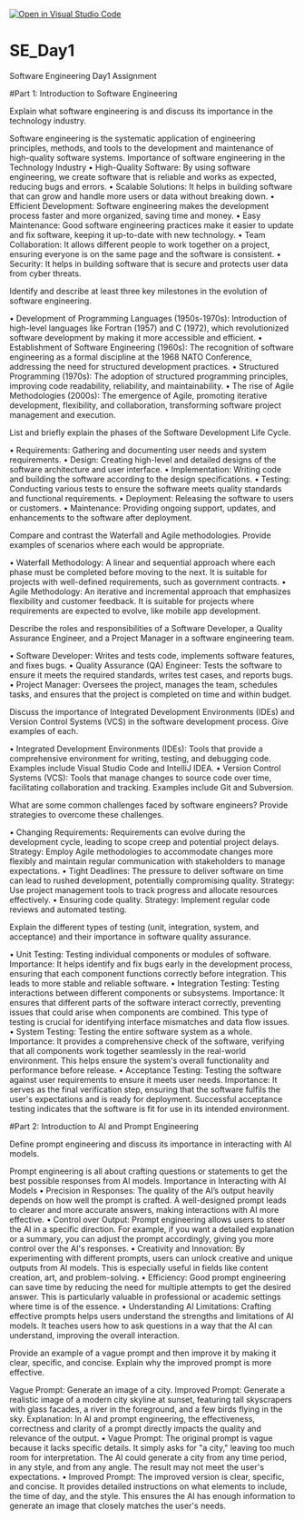 [![Open in Visual Studio Code](https://classroom.github.com/assets/open-in-vscode-2e0aaae1b6195c2367325f4f02e2d04e9abb55f0b24a779b69b11b9e10269abc.svg)](https://classroom.github.com/online_ide?assignment_repo_id=15535422&assignment_repo_type=AssignmentRepo)
# SE_Day1
Software Engineering Day1 Assignment

#Part 1: Introduction to Software Engineering

Explain what software engineering is and discuss its importance in the technology industry.

Software engineering is the systematic application of engineering principles, methods, and tools to the development and maintenance of high-quality software systems.
Importance of software engineering in the Technology Industry
•	High-Quality Software: By using software engineering, we create software that is reliable and works as expected, reducing bugs and errors.
•	Scalable Solutions: It helps in building software that can grow and handle more users or data without breaking down.
•	Efficient Development: Software engineering makes the development process faster and more organized, saving time and money.
•	Easy Maintenance: Good software engineering practices make it easier to update and fix software, keeping it up-to-date with new technology.
•	Team Collaboration: It allows different people to work together on a project, ensuring everyone is on the same page and the software is consistent.
•	Security: It helps in building software that is secure and protects user data from cyber threats.


Identify and describe at least three key milestones in the evolution of software engineering.

•	Development of Programming Languages (1950s-1970s): Introduction of high-level languages like Fortran (1957) and C (1972), which revolutionized software development by making it more accessible and efficient.
•	Establishment of Software Engineering (1960s): The recognition of software engineering as a formal discipline at the 1968 NATO Conference, addressing the need for structured development practices.
•	Structured Programming (1970s): The adoption of structured programming principles, improving code readability, reliability, and maintainability.
•	The rise of Agile Methodologies (2000s): The emergence of Agile, promoting iterative development, flexibility, and collaboration, transforming software project management and execution.


List and briefly explain the phases of the Software Development Life Cycle.

•	Requirements: Gathering and documenting user needs and system requirements.
•	Design: Creating high-level and detailed designs of the software architecture and user interface.
•	Implementation: Writing code and building the software according to the design specifications.
•	Testing: Conducting various tests to ensure the software meets quality standards and functional requirements.
•	Deployment: Releasing the software to users or customers.
•	Maintenance: Providing ongoing support, updates, and enhancements to the software after deployment.


Compare and contrast the Waterfall and Agile methodologies. Provide examples of scenarios where each would be appropriate.

•	Waterfall Methodology: A linear and sequential approach where each phase must be completed before moving to the next. It is suitable for projects with well-defined requirements, such as government contracts.
•	Agile Methodology: An iterative and incremental approach that emphasizes flexibility and customer feedback. It is suitable for projects where requirements are expected to evolve, like mobile app development.


Describe the roles and responsibilities of a Software Developer, a Quality Assurance Engineer, and a Project Manager in a software engineering team.

•	Software Developer: Writes and tests code, implements software features, and fixes bugs.
•	Quality Assurance (QA) Engineer: Tests the software to ensure it meets the required standards, writes test cases, and reports bugs.
•	Project Manager: Oversees the project, manages the team, schedules tasks, and ensures that the project is completed on time and within budget.


Discuss the importance of Integrated Development Environments (IDEs) and Version Control Systems (VCS) in the software development process. Give examples of each.

•	Integrated Development Environments (IDEs): Tools that provide a comprehensive environment for writing, testing, and debugging code. Examples include Visual Studio Code and IntelliJ IDEA.
•	Version Control Systems (VCS): Tools that manage changes to source code over time, facilitating collaboration and tracking. Examples include Git and Subversion.


What are some common challenges faced by software engineers? Provide strategies to overcome these challenges.

•	Changing Requirements: Requirements can evolve during the development cycle, leading to scope creep and potential project delays.
Strategy: Employ Agile methodologies to accommodate changes more flexibly and maintain regular communication with stakeholders to manage expectations.
•	Tight Deadlines: The pressure to deliver software on time can lead to rushed development, potentially compromising quality.
Strategy: Use project management tools to track progress and allocate resources effectively.
•	Ensuring code quality.
Strategy: Implement regular code reviews and automated testing.


Explain the different types of testing (unit, integration, system, and acceptance) and their importance in software quality assurance.

•	Unit Testing: Testing individual components or modules of software.
Importance: It helps identify and fix bugs early in the development process, ensuring that each component functions correctly before integration. This leads to more stable and reliable software.
•	Integration Testing: Testing interactions between different components or subsystems.
Importance: It ensures that different parts of the software interact correctly, preventing issues that could arise when components are combined. This type of testing is crucial for identifying interface mismatches and data flow issues.
•	System Testing: Testing the entire software system as a whole.
Importance: It provides a comprehensive check of the software, verifying that all components work together seamlessly in the real-world environment. This helps ensure the system's overall functionality and performance before release.
•	Acceptance Testing: Testing the software against user requirements to ensure it meets user needs.
Importance: It serves as the final verification step, ensuring that the software fulfils the user's expectations and is ready for deployment. Successful acceptance testing indicates that the software is fit for use in its intended environment.


#Part 2: Introduction to AI and Prompt Engineering

Define prompt engineering and discuss its importance in interacting with AI models.

Prompt engineering is all about crafting questions or statements to get the best possible responses from AI models.
Importance in Interacting with AI Models
•	Precision in Responses: The quality of the AI’s output heavily depends on how well the prompt is crafted. A well-designed prompt leads to clearer and more accurate answers, making interactions with AI more effective.
•	Control over Output: Prompt engineering allows users to steer the AI in a specific direction. For example, if you want a detailed explanation or a summary, you can adjust the prompt accordingly, giving you more control over the AI's responses.
•	Creativity and Innovation: By experimenting with different prompts, users can unlock creative and unique outputs from AI models. This is especially useful in fields like content creation, art, and problem-solving.
•	Efficiency: Good prompt engineering can save time by reducing the need for multiple attempts to get the desired answer. This is particularly valuable in professional or academic settings where time is of the essence.
•	Understanding AI Limitations: Crafting effective prompts helps users understand the strengths and limitations of AI models. It teaches users how to ask questions in a way that the AI can understand, improving the overall interaction.


Provide an example of a vague prompt and then improve it by making it clear, specific, and concise. Explain why the improved prompt is more effective.

Vague Prompt: Generate an image of a city.
Improved Prompt: Generate a realistic image of a modern city skyline at sunset, featuring tall skyscrapers with glass facades, a river in the foreground, and a few birds flying in the sky.
Explanation: In AI and prompt engineering, the effectiveness, correctness and clarity of a prompt directly impacts the quality and relevance of the output.
•	Vague Prompt: The original prompt is vague because it lacks specific details. It simply asks for "a city," leaving too much room for interpretation. The AI could generate a city from any time period, in any style, and from any angle. The result may not meet the user's expectations.
•	Improved Prompt: The improved version is clear, specific, and concise. It provides detailed instructions on what elements to include, the time of day, and the style. This ensures the AI has enough information to generate an image that closely matches the user's needs.

